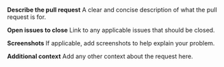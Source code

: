 **Describe the pull request**
A clear and concise description of what the pull request is for.

**Open issues to close**
Link to any applicable issues that should be closed.

**Screenshots**
If applicable, add screenshots to help explain your problem.

**Additional context**
Add any other context about the request here.
